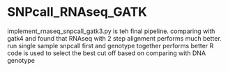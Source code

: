 # SNPcall_RNAseq_GATK
implement_rnaseq_snpcall_gatk3.py is teh final pipeline. comparing with gatk4 and found that RNAseq with 2 step alignment performs much better.
run single sample snpcall first and genotype together performs better
R code is used to select the best cut off based on comparing with DNA genotype
